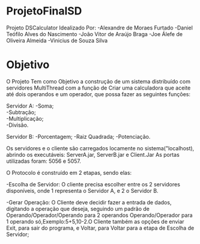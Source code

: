 # ProjetoFinalSD
 
Projeto DSCalculator Idealizado Por:
-Alexandre de Moraes Furtado
-Daniel Teófilo Alves do Nascimento
-João Vitor de Araújo Braga
-Joe Álefe de Oliveira Almeida
-Vinicius de Souza Silva

# Objetivo
O Projeto Tem como Objetivo a construção de um sistema distribuído com servidores MultiThread com a função de Criar uma calculadora que aceite até dois operandos e um operador, que possa fazer as seguintes funções:

Servidor A:
-Soma;			
-Subtração;		
-Multiplicação;		
-Divisão.

Servidor B:
-Porcentagem;
-Raiz Quadrada;
-Potenciação.

Os servidores e o cliente são carregados locamente no sistema("localhost), abrindo os executáveis: ServerA.jar, ServerB.jar e Client.Jar
As portas utilizadas foram: 5056 e 5057.

O Protocolo é construído em 2 etapas, sendo elas:

-Escolha de Servidor:
 O cliente precisa escolher entre os 2 servidores disponíveis, onde 1 representa o Servidor A, e 2 o Servidor B.
 
 -Gerar Operação:
 O Cliente deve decidir fazer a entrada de dados, digitando a operação que deseja, seguindo um padrão de Operando/Operador/Operando para 2 operandos Operando/Operador para 1 operando só,Exemplo:5+5,10-2.O Cliente também as opções de enviar Exit, para sair do programa, e Voltar, para Voltar para a etapa de Escolha de Servidor;
